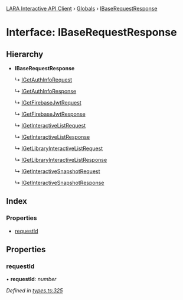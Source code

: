 [LARA Interactive API Client](../README.md) › [Globals](../globals.md) › [IBaseRequestResponse](ibaserequestresponse.md)

# Interface: IBaseRequestResponse

## Hierarchy

* **IBaseRequestResponse**

  ↳ [IGetAuthInfoRequest](igetauthinforequest.md)

  ↳ [IGetAuthInfoResponse](igetauthinforesponse.md)

  ↳ [IGetFirebaseJwtRequest](igetfirebasejwtrequest.md)

  ↳ [IGetFirebaseJwtResponse](igetfirebasejwtresponse.md)

  ↳ [IGetInteractiveListRequest](igetinteractivelistrequest.md)

  ↳ [IGetInteractiveListResponse](igetinteractivelistresponse.md)

  ↳ [IGetLibraryInteractiveListRequest](igetlibraryinteractivelistrequest.md)

  ↳ [IGetLibraryInteractiveListResponse](igetlibraryinteractivelistresponse.md)

  ↳ [IGetInteractiveSnapshotRequest](igetinteractivesnapshotrequest.md)

  ↳ [IGetInteractiveSnapshotResponse](igetinteractivesnapshotresponse.md)

## Index

### Properties

* [requestId](ibaserequestresponse.md#requestid)

## Properties

###  requestId

• **requestId**: *number*

*Defined in [types.ts:325](../../../lara-typescript/src/interactive-api-client/types.ts#L325)*
